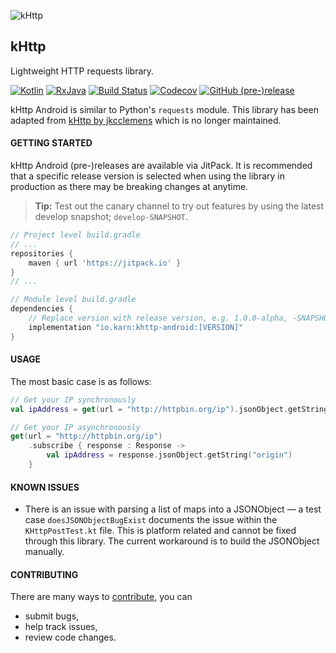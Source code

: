 ![kHttp](./docs/assets/khttp-android-logo.svg)

## kHttp 
Lightweight HTTP requests library.

[![Kotlin](https://img.shields.io/badge/Kotlin-1.3.11-blue.svg?style=flat-square)](http://kotlinlang.org)
[![RxJava](https://img.shields.io/badge/RxJava-2.1.10-green.svg?style=flat-square)](http://github.com/ReactiveX/RxJava)
[![Build Status](https://img.shields.io/travis/Karn/khttp-android.svg?style=flat-square)](https://travis-ci.org/Karn/khttp-android)
[![Codecov](https://img.shields.io/codecov/c/github/karn/khttp-android.svg?style=flat-square)](https://codecov.io/gh/Karn/khttp-android)
[![GitHub (pre-)release](https://img.shields.io/github/release/karn/khttp-android/all.svg?style=flat-square)
](./../../releases)

kHttp Android is similar to Python's `requests` module. This library has been adapted from [kHttp by jkcclemens](https://github.com/jkcclemens/khttp) which is no longer maintained.

#### GETTING STARTED
kHttp Android (pre-)releases are available via JitPack. It is recommended that  a specific release version is selected when using the library in production as there may be breaking changes at anytime.

> **Tip:** Test out the canary channel to try out features by using the latest develop snapshot; `develop-SNAPSHOT`.

```Groovy
// Project level build.gradle
// ...
repositories {
    maven { url 'https://jitpack.io' }
}
// ...

// Module level build.gradle
dependencies {
    // Replace version with release version, e.g. 1.0.0-alpha, -SNAPSHOT
    implementation "io.karn:khttp-android:[VERSION]"
}
```

#### USAGE
The most basic case is as follows:

```Kotlin
// Get your IP synchronously
val ipAddress = get(url = "http://httpbin.org/ip").jsonObject.getString("origin")

// Get your IP asynchronously
get(url = "http://httpbin.org/ip")
    .subscribe { response : Response ->
        val ipAddress = response.jsonObject.getString("origin")
    }
```

#### KNOWN ISSUES

- There is an issue with parsing a list of maps into a JSONObject — a test case `doesJSONObjectBugExist` documents the issue within the `KHttpPostTest.kt` file. This is platform related and cannot be fixed through this library. The current workaround is to build the JSONObject manually. 

#### CONTRIBUTING
There are many ways to [contribute](./.github/CONTRIBUTING.md), you can
- submit bugs,
- help track issues,
- review code changes.
